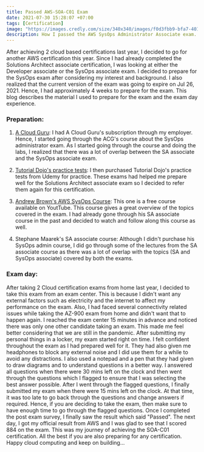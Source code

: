 ```yaml
---
title: Passed AWS-SOA-C01 Exam
date: 2021-07-30 15:28:07 +07:00
tags: [Certification]
image: "https://images.credly.com/size/340x340/images/f0d3fbb9-bfa7-4017-9989-7bde8eaf42b1/image.png"
description: How I passed the AWS SysOps Administrator Associate exam...
---
```


After achieving 2 cloud based certifications last year, I decided to go for another AWS certification this year. Since I had already completed the Solutions Architect associate certification, I was looking at either the Developer associate or the SysOps associate exam. 
I decided to prepare for the SysOps exam after considering my interest and background. I also realized that the current version of the exam was going to expire on Jul 26, 2021. Hence, I had approximately 4 weeks to prepare for the exam. 
This blog describes the material I used to prepare for the exam and the exam day experience.

### Preparation:

1. [A Cloud Guru](https://acloudguru.com/course/aws-certified-sysops-administrator-associate): 
   I had A Cloud Guru's subscription through my employer. Hence, I started going through the ACG's course about the SysOps administrator exam. 
	 As I started going through the course and doing the labs, I realized that there was a lot of overlap between the SA associate and the SysOps associate exam. 

2. [Tutorial Dojo's practice tests](https://tutorialsdojo.com/courses/aws-certified-sysops-administrator-associate-practice-exams/): 
   I then purchased Tutorial Dojo's practice tests from Udemy for practice. These exams had helped me prepare well for the Solutions Architect associate exam so I decided to refer them again for this certification.

3. [Andrew Brown's AWS SysOps Course](https://www.freecodecamp.org/news/aws-sysops-adminstrator-associate-certification-exam-course/): 
   This one is a free course available on YoutTube. This course gives a great overview of the topics covered in the exam. I had already gone through his SA associate course in the past and decided to watch and follow along this course as well.

4. Stephane Maarek's SA associate course:
   Although I didn't purchase his SysOps admin course, I did go through some of the lectures from the SA associate course as there was a lot of overlap with the topics (SA and SysOps associate) covered by both the exams.

### Exam day:

After taking 2 Cloud certification exams from home last year, I decided to take this exam from an exam center. 
This is because I didn't want any external factors such as electricity and the internet to affect my performance on the exam. Also, I had faced several connectivity related issues while taking the AZ-900 exam from home and didn't want that to happen again. 
I reached the exam center 15 minutes in advance and noticed there was only one other candidate taking an exam. This made me feel better considering that we are still in the pandemic. After submitting my personal things in a locker, my exam started right on time. 
I felt confident throughout the exam as I had prepared well for it. They had also given me headphones to block any external noise and I did use them for a while to avoid any distractions. I also used a notepad and a pen that they had given to draw diagrams and to understand questions in a better way. 
I answered all questions when there were 30 mins left on the clock and then went through the questions which I flagged to ensure that I was selecting the best answer possible. After I went through the flagged questions, I finally submitted my exam when there were 15 mins left on the clock. 
At that time, it was too late to go back through the questions and change answers if required. Hence, if you are deciding to take the exam, then make sure to have enough time to go through the flagged questions.  Once I completed the post exam survey, I finally saw the result which said "Passed". 
The next day, I got my official result from AWS and I was glad to see that I scored 884 on the exam. This was my journey of achieving the SOA-C01 certification. All the best if you are also preparing for any certification. Happy cloud computing and keep on building... 

